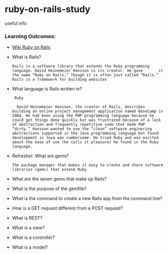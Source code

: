 # ruby-on-rails-study
useful info
### Learning Outcomes:
* [Wiki Ruby on Rails](https://ru.wikipedia.org/wiki/Ruby_on_Rails)
- What is Rails?

      Rails is a software library that extends the Ruby programming language. David Heinemeier Hansson is its creator. He gave       it the name “Ruby on Rails,” though it is often just called “Rails.”
      Rails is a framework for building websites
- What language is Rails written in?
       
       Ruby
       
        David Heinemeier Hansson, the creator of Rails, describes building an online project management application named BaseCamp in 2004. He had been using the PHP programming language because he could get things done quickly but was frustrated because of a lack of abstraction and frequently repetitive code that made PHP “dirty.” Hansson wanted to use the “clean” software enginering abstractions supported in the Java programming language but found development in Java was cumbersome. He tried Ruby and was excited about the ease of use (he calls it pleasure) he found in the Ruby language.
- Refresher: What are gems?

      The package manager that makes it easy to create and share software libraries (gems) that extend Ruby

- What are the seven gems that make up Rails?

- What is the purpose of the gemfile?

- What is the command to create a new Rails app from the command line?

- How is a GET request different from a POST request?

- What is REST?

- What is a view?

- What is a controller?

- What is a model?
